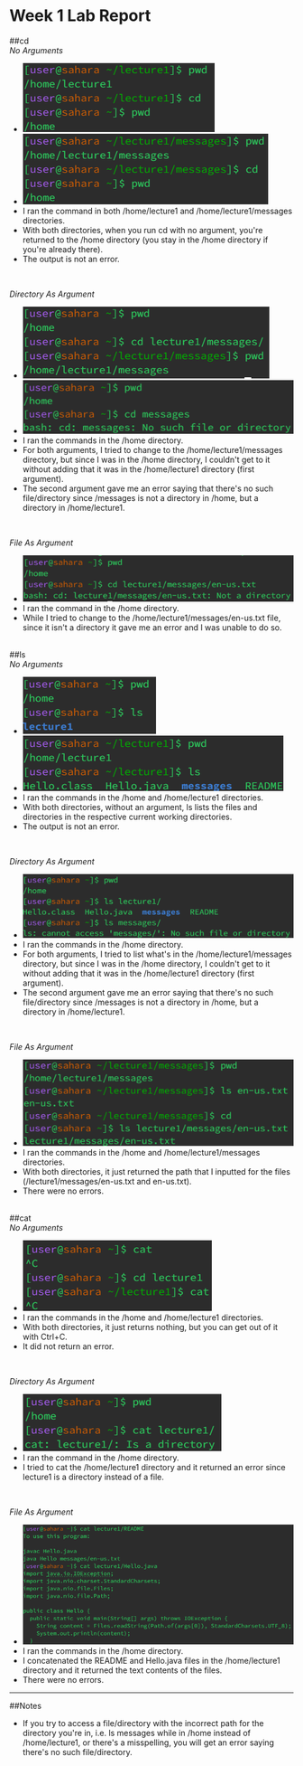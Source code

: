 # Week 1 Lab Report
##cd
<br>
_No Arguments_
* ![Image](cdNoArg1.png)
* ![Image](cdNoArg2.png)
* I ran the command in both /home/lecture1 and /home/lecture1/messages directories.
* With both directories, when you run cd with no argument, you're returned to the /home directory (you stay in the /home directory if you're already there). 
* The output is not an error.
<br>

_Directory As Argument_
* ![Image](cdDArg1.png)
* ![Image](cdDArg2.png)
* I ran the commands in the /home directory.
* For both arguments, I tried to change to the /home/lecture1/messages directory, but since I was in the /home directory, I couldn't get to it without adding that it was in the /home/lecture1 directory (first argument).
* The second argument gave me an error saying that there's no such file/directory since /messages is not a directory in /home, but a directory in /home/lecture1.
<br>

_File As Argument_
* ![Image](cdFArg1.png)
* I ran the command in the /home directory.
* While I tried to change to the /home/lecture1/messages/en-us.txt file, since it isn't a directory it gave me an error and I was unable to do so.
<br><br>

##ls
<br>
_No Arguments_
* ![Image](lsNoArg1.png)
* ![Image](lsNoArg.png)
* I ran the commands in the /home and /home/lecture1 directories.
* With both directories, without an argument, ls lists the files and directories in the respective current working directories.
* The output is not an error.
<br>

_Directory As Argument_
* ![Image](lsDArg1.png)
* I ran the commands in the /home directory.
* For both arguments, I tried to list what's in the /home/lecture1/messages directory, but since I was in the /home directory, I couldn't get to it without adding that it was in the /home/lecture1 directory (first argument).
* The second argument gave me an error saying that there's no such file/directory since /messages is not a directory in /home, but a directory in /home/lecture1.
<br>

_File As Argument_
* ![Image](lsFArg1.png)
* I ran the commands in the /home and /home/lecture1/messages directories.
* With both directories, it just returned the path that I inputted for the files (/lecture1/messages/en-us.txt and en-us.txt).
* There were no errors.
<br><br>

##cat
<br>
_No Arguments_
* ![Image](catNoArg.png)
* I ran the commands in the /home and /home/lecture1 directories.
* With both directories, it just returns nothing, but you can get out of it with Ctrl+C.
* It did not return an error.
<br>

_Directory As Argument_
* ![Image](catDArg.png)
* I ran the command in the /home directory.
* I tried to cat the /home/lecture1 directory and it returned an error since lecture1 is a directory instead of a file.
<br>

_File As Argument_
* ![Image](catFArg.png)
* I ran the commands in the /home directory.
* I concatenated the README and Hello.java files in the /home/lecture1 directory and it returned the text contents of the files.
* There were no errors.
___
##Notes
* If you try to access a file/directory with the incorrect path for the directory you're in, i.e. ls messages while in /home instead of /home/lecture1, or there's a misspelling, you will get an error saying there's no such file/directory.
